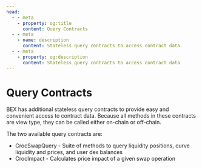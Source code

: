 ```yaml
---
head:
  - - meta
    - property: og:title
      content: Query Contracts
  - - meta
    - name: description
      content: Stateless query contracts to access contract data
  - - meta
    - property: og:description
      content: Stateless query contracts to access contract data
---
```


# Query Contracts

BEX has additional stateless query contracts to provide easy and convenient access to contract data. Because all methods in these contracts are view type, they can be called either on-chain or off-chain.

The two available query contracts are:

- CrocSwapQuery - Suite of methods to query liquidity positions, curve liquidity and prices, and user dex balances
- CrocImpact - Calculates price impact of a given swap operation
